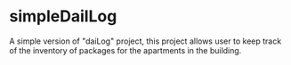 # simpleDailLog
A simple version of "daiLog" project, this project allows user to keep track of the inventory of packages for the apartments in the building.
